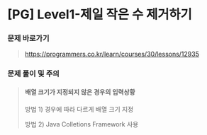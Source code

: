 # [PG] Level1-제일 작은 수 제거하기

### 문제 바로가기

>  https://programmers.co.kr/learn/courses/30/lessons/12935

### 문제 풀이 및 주의

> #### 배열 크기가 지정되지 않은 경우의 입력상황
>
> 방법 1) 경우에 따라 다르게 배열 크기 지정
>
> 방법 2) Java Colletions Framework 사용 
